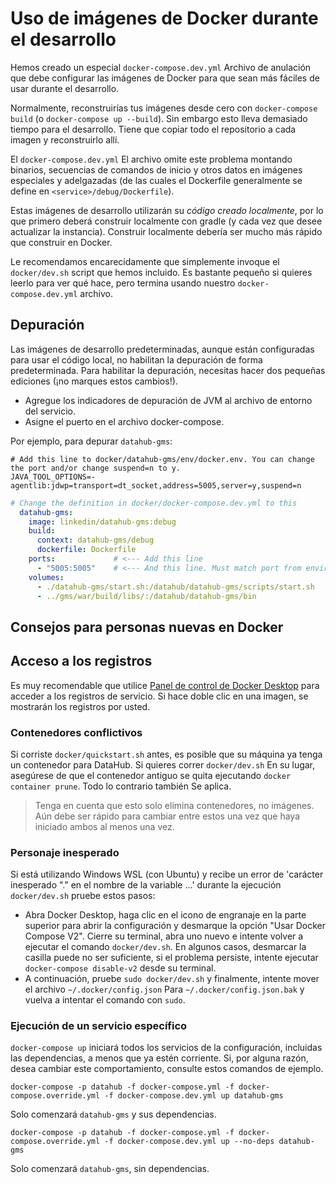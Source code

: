 # Uso de imágenes de Docker durante el desarrollo

Hemos creado un especial `docker-compose.dev.yml` Archivo de anulación que debe configurar las imágenes de Docker para que sean más fáciles de usar
durante el desarrollo.

Normalmente, reconstruirías tus imágenes desde cero con `docker-compose build` (o `docker-compose up --build`). Sin embargo
esto lleva demasiado tiempo para el desarrollo. Tiene que copiar todo el repositorio a cada imagen y reconstruirlo allí.

El `docker-compose.dev.yml` El archivo omite este problema montando binarios, secuencias de comandos de inicio y otros datos en
imágenes especiales y adelgazadas (de las cuales el Dockerfile generalmente se define en `<service>/debug/Dockerfile`).

Estas imágenes de desarrollo utilizarán su *código creado localmente*, por lo que primero deberá construir localmente con gradle
(y cada vez que desee actualizar la instancia). Construir localmente debería ser mucho más rápido que construir en Docker.

Le recomendamos encarecidamente que simplemente invoque el `docker/dev.sh` script que hemos incluido. Es bastante pequeño si quieres leerlo
para ver qué hace, pero termina usando nuestro `docker-compose.dev.yml` archivo.

## Depuración

Las imágenes de desarrollo predeterminadas, aunque están configuradas para usar el código local, no habilitan la depuración de forma predeterminada. Para habilitar la depuración,
necesitas hacer dos pequeñas ediciones (¡no marques estos cambios!).

*   Agregue los indicadores de depuración de JVM al archivo de entorno del servicio.
*   Asigne el puerto en el archivo docker-compose.

Por ejemplo, para depurar `datahub-gms`:

```shell
# Add this line to docker/datahub-gms/env/docker.env. You can change the port and/or change suspend=n to y.
JAVA_TOOL_OPTIONS=-agentlib:jdwp=transport=dt_socket,address=5005,server=y,suspend=n
```

```yml
# Change the definition in docker/docker-compose.dev.yml to this
  datahub-gms:
    image: linkedin/datahub-gms:debug
    build:
      context: datahub-gms/debug
      dockerfile: Dockerfile
    ports:             # <--- Add this line
      - "5005:5005"    # <--- And this line. Must match port from environment file.
    volumes:
      - ./datahub-gms/start.sh:/datahub/datahub-gms/scripts/start.sh
      - ../gms/war/build/libs/:/datahub/datahub-gms/bin
```

## Consejos para personas nuevas en Docker

## Acceso a los registros

Es muy recomendable que utilice [Panel de control de Docker Desktop](https://www.docker.com/products/docker-desktop) para acceder a los registros de servicio. Si hace doble clic en una imagen, se mostrarán los registros por usted.

### Contenedores conflictivos

Si corriste `docker/quickstart.sh` antes, es posible que su máquina ya tenga un contenedor para DataHub. Si quieres correr
`docker/dev.sh` En su lugar, asegúrese de que el contenedor antiguo se quita ejecutando `docker container prune`. Todo lo contrario también
Se aplica.

> Tenga en cuenta que esto solo elimina contenedores, no imágenes. Aún debe ser rápido para cambiar entre estos una vez que haya iniciado ambos
> al menos una vez.

### Personaje inesperado

Si está utilizando Windows WSL (con Ubuntu) y recibe un error de 'carácter inesperado "." en el nombre de la variable ...' durante la ejecución `docker/dev.sh` pruebe estos pasos:

*   Abra Docker Desktop, haga clic en el icono de engranaje en la parte superior para abrir la configuración y desmarque la opción "Usar Docker Compose V2".  Cierre su terminal, abra uno nuevo e intente volver a ejecutar el comando `docker/dev.sh`. En algunos casos, desmarcar la casilla puede no ser suficiente, si el problema persiste, intente ejecutar `docker-compose disable-v2` desde su terminal.
*   A continuación, pruebe `sudo docker/dev.sh` y finalmente, intente mover el archivo `~/.docker/config.json` Para `~/.docker/config.json.bak` y vuelva a intentar el comando con `sudo`.

### Ejecución de un servicio específico

`docker-compose up` iniciará todos los servicios de la configuración, incluidas las dependencias, a menos que ya estén
corriente. Si, por alguna razón, desea cambiar este comportamiento, consulte estos comandos de ejemplo.

    docker-compose -p datahub -f docker-compose.yml -f docker-compose.override.yml -f docker-compose.dev.yml up datahub-gms

Solo comenzará `datahub-gms` y sus dependencias.

    docker-compose -p datahub -f docker-compose.yml -f docker-compose.override.yml -f docker-compose.dev.yml up --no-deps datahub-gms

Solo comenzará `datahub-gms`, sin dependencias.
